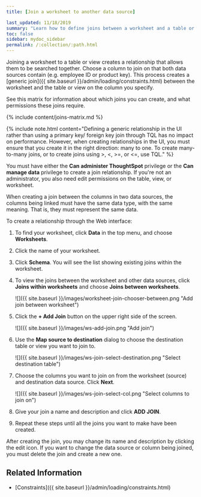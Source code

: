 ```yaml
---
title: [Join a worksheet to another data source]

last_updated: 11/18/2019
summary: "Learn how to define joins between a worksheet and a table or view."
toc: false
sidebar: mydoc_sidebar
permalink: /:collection/:path.html
---
```


Joining a worksheet to a table or view creates a relationship that allows them to be searched together. Choose a column to join on that both data sources contain (e.g. employee ID or product key). This process creates a [generic join]({{ site.baseurl }}/admin/loading/constraints.html) between the worksheet and the  table or view on the column you specify.

See this matrix for information about which joins you can create, and what permissions these joins require.

{% include content/joins-matrix.md %}

{% include note.html content="Defining a generic relationship in the UI rather than using a primary key/ foreign key join through TQL has no impact on performance. However, when creating relationships in the UI, you must ensure that you create it in the right direction: many to one. To create many-to-many joins, or to create joins using >, <, >=, or <=, use TQL." %}

You must have either the **Can administer ThoughtSpot** privilege or the **Can manage data** privilege to create a join relationship. If you're not an administrator, you also need edit permissions on the table, view, or worksheet.

When creating a join between the columns in two data sources, the columns being linked must have the same data type, with the same meaning. That is, they must represent the same data.

To create a relationship through the Web interface:

1. To find your worksheet, click **Data** in the top menu, and choose **Worksheets**.

2. Click the name of your worksheet.

3. Click **Schema**. You will see the list showing existing joins within the worksheet.

4. To view the joins between the worksheet and other data sources, click **Joins within worksheets** and choose **Joins between worksheets**.

   ![]({{ site.baseurl }}/images/worksheet-join-chooser-between.png "Add join between worksheet")

5. Click the **+ Add Join** button on the upper right side of the screen.

   ![]({{ site.baseurl }}/images/ws-add-join.png "Add join")

6. Use the **Map source to destination** dialog to choose the destination table or view you want to join to.

   ![]({{ site.baseurl }}/images/ws-join-select-destination.png "Select destination table")

7. Choose the columns you want to join on from the worksheet (source) and destination data source. Click **Next**.

   ![]({{ site.baseurl }}/images/ws-join-select-col.png "Select columns to join on")

8. Give your join a name and description and click **ADD JOIN**.

9. Repeat these steps until all the joins you want to make have been created.

After creating the join, you may change its name and description by clicking the edit icon. If you want to change the data source or column being joined, you must delete the join and create a new one.

## Related Information

-   [Constraints]({{ site.baseurl }}/admin/loading/constraints.html)
